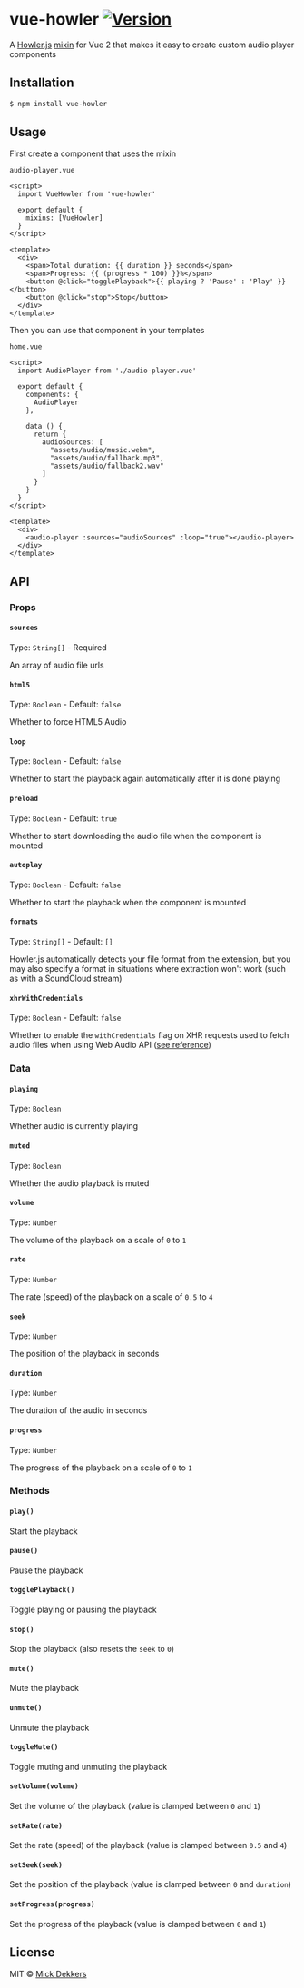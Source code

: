# vue-howler [![Version](https://img.shields.io/npm/v/vue-howler.svg)][npm]
A [Howler.js][howler] [mixin][mixins] for Vue 2 that makes it easy to create custom audio player components

## Installation

```bash
$ npm install vue-howler
```

## Usage

First create a component that uses the mixin

`audio-player.vue`

```vue
<script>
  import VueHowler from 'vue-howler'

  export default {
    mixins: [VueHowler]
  }
</script>

<template>
  <div>
    <span>Total duration: {{ duration }} seconds</span>
    <span>Progress: {{ (progress * 100) }}%</span>
    <button @click="togglePlayback">{{ playing ? 'Pause' : 'Play' }}</button>
    <button @click="stop">Stop</button>
  </div>
</template>
```

Then you can use that component in your templates

`home.vue`

```vue
<script>
  import AudioPlayer from './audio-player.vue'

  export default {
    components: {
      AudioPlayer
    },

    data () {
      return {
        audioSources: [
          "assets/audio/music.webm",
          "assets/audio/fallback.mp3",
          "assets/audio/fallback2.wav"
        ]
      }
    }
  }
</script>

<template>
  <div>
    <audio-player :sources="audioSources" :loop="true"></audio-player>
  </div>
</template>
```

## API

### Props

#### `sources`

Type: `String[]` - Required

An array of audio file urls

#### `html5`

Type: `Boolean` - Default: `false`

Whether to force HTML5 Audio

#### `loop`

Type: `Boolean` - Default: `false`

Whether to start the playback again
automatically after it is done playing

#### `preload`

Type: `Boolean` - Default: `true`

Whether to start downloading the audio
file when the component is mounted

#### `autoplay`

Type: `Boolean` - Default: `false`

Whether to start the playback
when the component is mounted

#### `formats`

Type: `String[]` - Default: `[]`

Howler.js automatically detects your file format from the extension,
but you may also specify a format in situations where extraction won't work
(such as with a SoundCloud stream)

#### `xhrWithCredentials`

Type: `Boolean` - Default: `false`

Whether to enable the `withCredentials` flag on XHR requests
used to fetch audio files when using Web Audio API ([see reference](https://developer.mozilla.org/en-US/docs/Web/API/XMLHttpRequest/withCredentials))

### Data

#### `playing`

Type: `Boolean`

Whether audio is currently playing

#### `muted`

Type: `Boolean`

Whether the audio playback is muted

#### `volume`

Type: `Number`

The volume of the playback on a scale of `0` to `1`

#### `rate`

Type: `Number`

The rate (speed) of the playback on a scale of `0.5` to `4`

#### `seek`

Type: `Number`

The position of the playback in seconds

#### `duration`

Type: `Number`

The duration of the audio in seconds

#### `progress`

Type: `Number`

The progress of the playback on a scale of `0` to `1`

### Methods

#### `play()`

Start the playback

#### `pause()`

Pause the playback

#### `togglePlayback()`

Toggle playing or pausing the playback

#### `stop()`

Stop the playback (also resets the `seek` to `0`)

#### `mute()`

Mute the playback

#### `unmute()`

Unmute the playback

#### `toggleMute()`

Toggle muting and unmuting the playback

#### `setVolume(volume)`

Set the volume of the playback (value is clamped between `0` and `1`)

#### `setRate(rate)`

Set the rate (speed) of the playback (value is clamped between `0.5` and `4`)

#### `setSeek(seek)`

Set the position of the playback (value is clamped between `0` and `duration`)

#### `setProgress(progress)`

Set the progress of the playback (value is clamped between `0` and `1`)

## License

MIT © [Mick Dekkers][mickdekkers-gh]

[howler]: https://howlerjs.com/
[mixins]: https://vuejs.org/v2/guide/mixins.html
[mickdekkers-gh]: https://github.com/mickdekkers
[npm]: https://www.npmjs.com/package/vue-howler

